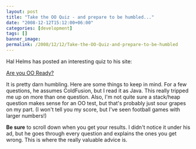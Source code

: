 ```yaml
---
layout: post
title: "Take the OO Quiz - and prepare to be humbled..."
date: "2008-12-12T15:12:00+06:00"
categories: [development]
tags: []
banner_image: 
permalink: /2008/12/12/Take-the-OO-Quiz-and-prepare-to-be-humbled
---
```


Hal Helms has posted an interesting quiz to his site:

<a href="http://www.halhelms.com/quiz.cfm">Are you OO Ready?</a>

It is pretty darn humbling. Here are some things to keep in mind. For a few questions, he assumes ColdFusion, but I read it as Java. This really tripped me up on more than one question. Also, I'm not quite sure a stack/heap question makes sense for an OO test, but that's probably just sour grapes on my part. (I won't tell you my score, but I've seen football games with larger numbers!)

<b>Be sure</b> to scroll down when you get your results. I didn't notice it under his ad, but he goes through every question and explains the ones you get wrong. This is where the really valuable advice is.